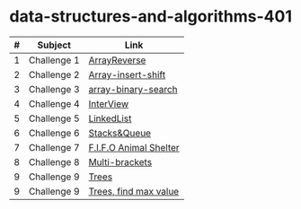 # data-structures-and-algorithms-401

|#|Subject|Link|
|-----|--------|--------|
|1   |Challenge 1|[ArrayReverse](./Challenge/ArrayReverse)|
|2   |Challenge 2|[Array-insert-shift](./Challenge/Array-insert-shift)|
|3   |Challenge 3|[array-binary-search](./Challenge/array-binary-search)|
|4   |Challenge 4|[InterView](./Challenge/InterView)|
|5   |Challenge 5|[LinkedList](./app)|
|6   |Challenge 6|[Stacks&Queue](./Stack-Queue)|
|7   |Challenge 7|[F.I.F.O Animal Shelter](./Stack-Queue)|
|8   |Challenge 8|[Multi-brackets](./Stack-Queue/app/src/main/java/stack/Queue/multiBrackets)|
|9   |Challenge 9|[Trees](./Challenge/app)|
|9   |Challenge 9|[Trees, find max value](./Challenge/app/src/whiteBoards/findMaxValue)|

